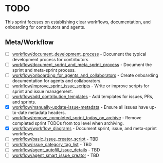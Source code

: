 # TODO

This sprint focuses on establishing clear workflows, documentation, and onboarding for contributors and agents.

## Meta/Workflow
- [ ] [workflow/document_development_process](../../issues/open/workflow/document_development_process.md) - Document the typical development process for contributors.
- [ ] [workflow/document_sprint_and_meta_sprint_process](../../issues/open/workflow/document_sprint_and_meta_sprint_process.md) - Document the sprint and meta-sprint process.
- [ ] [workflow/onboarding_for_agents_and_collaborators](../../issues/open/workflow/onboarding_for_agents_and_collaborators.md) - Create onboarding documentation for agents and collaborators.
- [ ] [workflow/improve_sprint_issue_scripts](../../issues/open/workflow/improve_sprint_issue_scripts.md) - Write or improve scripts for sprint and issue management.
- [ ] [workflow/add_contribution_templates](../../issues/open/workflow/add_contribution_templates.md) - Add templates for issues, PRs, and sprints.
- [x] [workflow/manually-update-issue-metadata](../../issues/closed/workflow/manually-update-issue-metadata.md) - Ensure all issues have up-to-date metadata headers.
- [ ] [workflow/remove_completed_sprint_todos_on_archive](../../issues/open/workflow/remove_completed_sprint_todos_on_archive.md) - Remove completed sprint TODOs from top level when archiving.
- [x] [workflow/workflow_diagrams](../../issues/closed/workflow/workflow_diagrams.md) - Document sprint, issue, and meta-sprint workflows.
- [ ] [workflow/basic_issue_creator_script](../../issues/open/workflow/basic_issue_creator_script.md) - TBD
- [ ] [workflow/issue_category_tag_list](../../issues/open/workflow/issue_category_tag_list.md) - TBD
- [ ] [workflow/agent_autofill_issue_details](../../issues/open/workflow/agent_autofill_issue_details.md) - TBD
- [ ] [workflow/agent_smart_issue_creator](../../issues/open/workflow/agent_smart_issue_creator.md) - TBD
